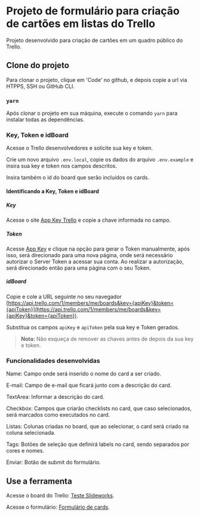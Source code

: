 # Projeto de formulário para criação de cartões em listas do Trello

Projeto desenvolvido para criação de cartões em um quadro público do Trello.

## Clone do projeto

Para clonar o projeto, clique em 'Code' no github, e depois copie a url via HTPPS, SSH ou GitHub CLI.

### `yarn`

Após clonar o projeto em sua máquina, execute o comando `yarn` para instalar todas as dependências.

### Key, Token e idBoard

Acesse o Trello desenvolvedores e solicite sua key e token.

Crie um novo arquivo `.env.local`, copie os dados do arquivo `.env.example` e insira sua key e token nos campos descritos.

Insira também o id do board que serão incluídos os cards.

#### Identificando a Key, Token e idBoard

##### Key
Acesse o site [App Key Trello](https://trello.com/app-key) e copie a chave informada no campo.

##### Token

Acesse [App Key](https://trello.com/app-key) e clique na opção para gerar o Token manualmente, após isso, será direcionado para uma nova página, onde será necessário autorizar o Server Token a acessar sua conta. Ao realizar a autorização, será direcionado então para uma página com o seu Token.

##### idBoard

Copie e cole a URL seguinte no seu navegador [https://api.trello.com/1/members/me/boards&key={apiKey}&token={apiToken}](https://api.trello.com/1/members/me/boards&key={apiKey}&token={apiToken}).

Substitua os campos `apiKey` e `apiToken` pela sua key e Token gerados.

> **Nota:** Não esqueça de remover as chaves antes de depois da sua key e token.

### Funcionalidades desenvolvidas

Name: Campo onde será inserido o nome do card a ser criado.

E-mail: Campo de e-mail que ficará junto com a descrição do card.

TextArea: Informar a descrição do card.

Checkbox: Campos que criarão checklists no card, que caso selecionados, será marcados como executados no card.

Listas: Colunas criadas no board, que ao selecionar, o card será criado na coluna selecionada.

Tags: Botões de seleção que definirá labels no card, sendo separados por cores e nomes.

Enviar: Botão de submit do formulário.

## Use a ferramenta

Acesse o board do Trello: [Teste Slideworks](https://trello.com/b/u3Kyq6AR/teste-slideworks).

Acesse o formulário: [Formulário de cards](https://slideworksform.vercel.app/).
